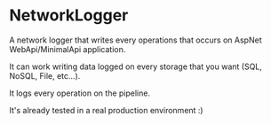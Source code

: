 # NetworkLogger
A network logger that writes every operations that occurs on AspNet WebApi/MinimalApi application. 

It can work writing data logged on every storage that you want (SQL, NoSQL, File, etc...).

It logs every operation on the pipeline.

It's already tested in a real production environment :) 

